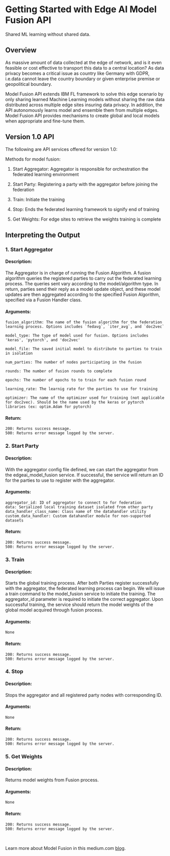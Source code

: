 # Getting Started with Edge AI Model Fusion API 
Shared ML learning without shared data.

## Overview
As massive amount of data collected at the edge of network, and is it even feasible or cost effective to transport this data to a central location? As data privacy becomes a critical issue as country like Germany with GDPR, i.e.data cannot leave the country boundary or given enterprise premise or geopolitical boundary.

Model Fusion API extends IBM FL framework to solve this edge scenario by only sharing learned Machine Learning models without sharing the raw data distributed across multiple edge sites insuring data privacy.  In addition, the API autonomously learns model and ensemble them from multiple edges. Model Fusion API provides mechanisms to create global and local models when appropriate and fine-tune them.

## Version 1.0 API
The following are API services offered for version 1.0:


Methods for model fusion:
1. Start Aggregator: Aggregator is responsible for orchestration the federated learning environment 

2. Start Party: Registering a party with the aggregator before joining the federation

3. Train: Initiate the training

4. Stop: Ends the federated learning framework to signify end of training

5. Get Weights: For edge sites to retrieve the weights training is complete
​
## Interpreting the Output

### 1. Start Aggregator
#### Description:
The Aggregator is in charge of running the Fusion Algorithm. A fusion algorithm queries the registered parties to carry out the federated learning process. The queries sent vary according to the model/algorithm type. In return, parties send their reply as a model update object, and these model updates are then aggregated according to the specified Fusion Algorithm, specified via a Fusion Handler class.
#### Arguments:
```
fusion_algorithm: The name of the fusion algorithm for the federation learning process. Options includes `fedavg`, `iter_avg`, and `doc2vec`

model_type: The type of model used for fusion. Options includes 'keras', 'pytorch', and 'doc2vec'

model_file: The saved initial model to distribute to parties to train in isolation

num_parties: The number of nodes participating in the fusion

rounds: The number of fusion rounds to complete

epochs: The number of epochs to to train for each fusion round

learning_rate: The learnig rate for the parties to use for training

optimizer: The name of the optimizer used for training (not applicable for doc2vec). Should be the name used by the keras or pytorch libraries (ex: optim.Adam for pytorch)
```
#### Return:
```
200: Returns success message.
500: Returns error message logged by the server.
```
### 2. Start Party
#### Description:
With the aggregator config file defined, we can start the aggregator from the edgeai_model_fusion service. If successful, the service will return an ID for the parties to use to register with the aggregator.
#### Arguments:
```
aggregator_id: ID of aggregator to connect to for federation
data: Serialized local training dataset isolated from other party
data_handler_class_name: Class name of the datahandler utility
custom_data_handler: Custom datahandler module for non-supported datasets
```
#### Return:
```
200: Returns success message.
500: Returns error message logged by the server.
```
### 3. Train
#### Description:
Starts the global training process. After both Parties register successfully with the aggregator, the federated learning process can begin. We will issue a train command to the model_fusion service to initiate the training.
The aggregator_id parameter is required to initiate the correct aggregator.
Upon successful training, the service should return the model weights of the global model acquired through fusion process.
#### Arguments:
```
None
```
#### Return:
```
200: Returns success message.
500: Returns error message logged by the server.
```
### 4. Stop
#### Description:
Stops the aggregator and all registered party nodes with corresponding ID.
#### Arguments:
```
None
```
#### Return:
```
200: Returns success message.
500: Returns error message logged by the server.
```
### 5. Get Weights 
#### Description:
Returns model weights from Fusion process.
#### Arguments:
```
None
```
#### Return:
```
200: Returns success message.
500: Returns error message logged by the server.
```



​

Learn more about Model Fusion in this medium.com [blog](https://sw-ibm.medium.com/?p=df2cff3ac20d).

